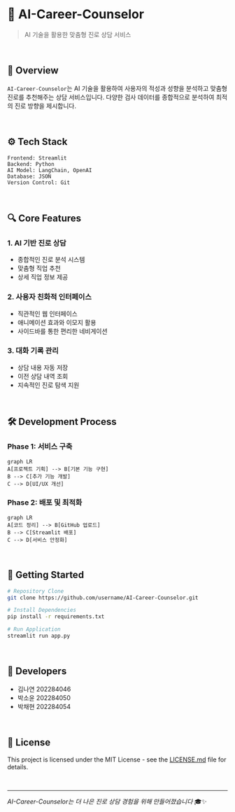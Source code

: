 # 🤖 AI-Career-Counselor
> AI 기술을 활용한 맞춤형 진로 상담 서비스

<br>

## 🎯 Overview
`AI-Career-Counselor`는 AI 기술을 활용하여 사용자의 적성과 성향을 분석하고 맞춤형 진로를 추천해주는 상담 서비스입니다. 다양한 검사 데이터를 종합적으로 분석하여 최적의 진로 방향을 제시합니다.

<br>

## ⚙️ Tech Stack
```
Frontend: Streamlit
Backend: Python
AI Model: LangChain, OpenAI
Database: JSON
Version Control: Git
```

<br>

## 🔍 Core Features

### 1. AI 기반 진로 상담
- 종합적인 진로 분석 시스템
- 맞춤형 직업 추천
- 상세 직업 정보 제공

### 2. 사용자 친화적 인터페이스
- 직관적인 웹 인터페이스
- 애니메이션 효과와 이모지 활용
- 사이드바를 통한 편리한 네비게이션

### 3. 대화 기록 관리
- 상담 내용 자동 저장
- 이전 상담 내역 조회
- 지속적인 진로 탐색 지원

<br>

## 🛠️ Development Process

### Phase 1: 서비스 구축
```mermaid
graph LR
A[프로젝트 기획] --> B[기본 기능 구현]
B --> C[추가 기능 개발]
C --> D[UI/UX 개선]
```

### Phase 2: 배포 및 최적화
```mermaid
graph LR
A[코드 정리] --> B[GitHub 업로드]
B --> C[Streamlit 배포]
C --> D[서비스 안정화]
```

<br>

## 🚀 Getting Started

```bash
# Repository Clone
git clone https://github.com/username/AI-Career-Counselor.git

# Install Dependencies
pip install -r requirements.txt

# Run Application
streamlit run app.py
```

<br>

## 👥 Developers
- 김나연 202284046
- 박소윤 202284050
- 박채현 202284054

<br>

## 📜 License
This project is licensed under the MIT License - see the [LICENSE.md](LICENSE.md) file for details.

<br>

---
*AI-Career-Counselor는 더 나은 진로 상담 경험을 위해 만들어졌습니다* 🎓✨
